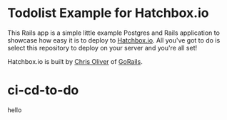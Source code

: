 # Todolist Example for Hatchbox.io

This Rails app is a simple little example Postgres and Rails application
to showcase how easy it is to deploy to
[Hatchbox.io](https://hatchbox.io). All you've got to do is
select this repository to deploy on your server and you're all set!

Hatchbox.io is built by [Chris Oliver](https://excid3.com) of [GoRails](https://gorails.com).
# ci-cd-to-do
hello
